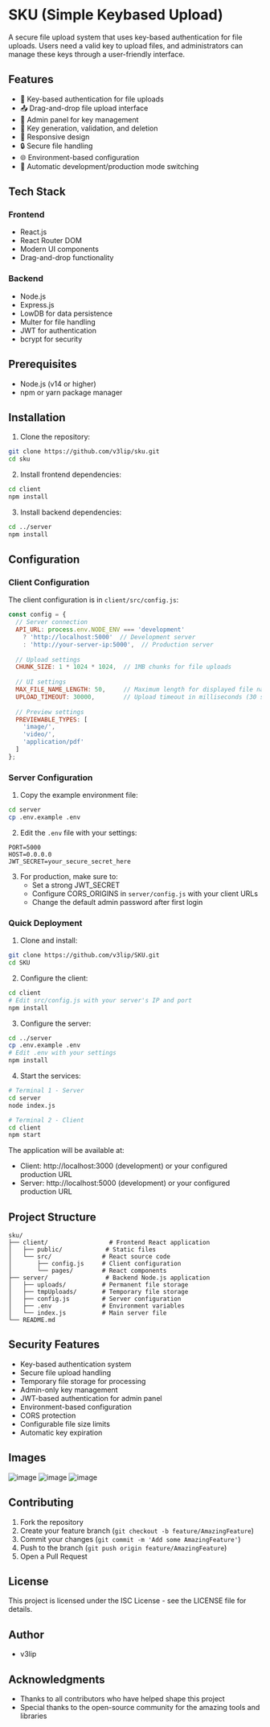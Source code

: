 # SKU (Simple Keybased Upload)

A secure file upload system that uses key-based authentication for file uploads. Users need a valid key to upload files, and administrators can manage these keys through a user-friendly interface.

## Features

- 🔐 Key-based authentication for file uploads
- 📤 Drag-and-drop file upload interface
- 👥 Admin panel for key management
- 🔑 Key generation, validation, and deletion
- 📱 Responsive design
- 🔒 Secure file handling
- 🌐 Environment-based configuration
- 🔄 Automatic development/production mode switching

## Tech Stack

### Frontend
- React.js
- React Router DOM
- Modern UI components
- Drag-and-drop functionality

### Backend
- Node.js
- Express.js
- LowDB for data persistence
- Multer for file handling
- JWT for authentication
- bcrypt for security

## Prerequisites

- Node.js (v14 or higher)
- npm or yarn package manager

## Installation

1. Clone the repository:
```bash
git clone https://github.com/v3lip/sku.git
cd sku
```

2. Install frontend dependencies:
```bash
cd client
npm install
```

3. Install backend dependencies:
```bash
cd ../server
npm install
```

## Configuration

### Client Configuration
The client configuration is in `client/src/config.js`:
```javascript
const config = {
  // Server connection
  API_URL: process.env.NODE_ENV === 'development' 
    ? 'http://localhost:5000'  // Development server
    : 'http://your-server-ip:5000',  // Production server
  
  // Upload settings
  CHUNK_SIZE: 1 * 1024 * 1024,  // 1MB chunks for file uploads
  
  // UI settings
  MAX_FILE_NAME_LENGTH: 50,     // Maximum length for displayed file names
  UPLOAD_TIMEOUT: 30000,        // Upload timeout in milliseconds (30 seconds)
  
  // Preview settings
  PREVIEWABLE_TYPES: [
    'image/',
    'video/',
    'application/pdf'
  ]
};
```

### Server Configuration
1. Copy the example environment file:
```bash
cd server
cp .env.example .env
```

2. Edit the `.env` file with your settings:
```env
PORT=5000
HOST=0.0.0.0
JWT_SECRET=your_secure_secret_here
```

3. For production, make sure to:
   - Set a strong JWT_SECRET
   - Configure CORS_ORIGINS in `server/config.js` with your client URLs
   - Change the default admin password after first login

### Quick Deployment

1. Clone and install:
```bash
git clone https://github.com/v3lip/SKU.git
cd SKU
```

2. Configure the client:
```bash
cd client
# Edit src/config.js with your server's IP and port
npm install
```

3. Configure the server:
```bash
cd ../server
cp .env.example .env
# Edit .env with your settings
npm install
```

4. Start the services:
```bash
# Terminal 1 - Server
cd server
node index.js

# Terminal 2 - Client
cd client
npm start
```

The application will be available at:
- Client: http://localhost:3000 (development) or your configured production URL
- Server: http://localhost:5000 (development) or your configured production URL

## Project Structure
```
sku/
├── client/                 # Frontend React application
│   ├── public/            # Static files
│   └── src/              # React source code
│       ├── config.js     # Client configuration
│       └── pages/        # React components
├── server/                # Backend Node.js application
│   ├── uploads/          # Permanent file storage
│   ├── tmpUploads/       # Temporary file storage
│   ├── config.js         # Server configuration
│   ├── .env              # Environment variables
│   └── index.js          # Main server file
└── README.md
```

## Security Features

- Key-based authentication system
- Secure file upload handling
- Temporary file storage for processing
- Admin-only key management
- JWT-based authentication for admin panel
- Environment-based configuration
- CORS protection
- Configurable file size limits
- Automatic key expiration

## Images

![image](https://github.com/user-attachments/assets/b830d4eb-f332-4349-9af9-375b6244e357)
![image](https://github.com/user-attachments/assets/1246d677-c06f-46c4-bb51-fd96d8d0d427)
![image](https://github.com/user-attachments/assets/04f3ec5c-bb82-494c-b764-5ff515063249)

## Contributing

1. Fork the repository
2. Create your feature branch (`git checkout -b feature/AmazingFeature`)
3. Commit your changes (`git commit -m 'Add some AmazingFeature'`)
4. Push to the branch (`git push origin feature/AmazingFeature`)
5. Open a Pull Request

## License

This project is licensed under the ISC License - see the LICENSE file for details.

## Author

- v3lip

## Acknowledgments

- Thanks to all contributors who have helped shape this project
- Special thanks to the open-source community for the amazing tools and libraries


